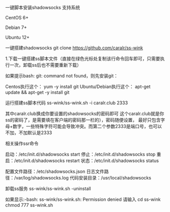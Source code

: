 一键脚本安装shadowsocks
支持系统

CentOS 6+

Debian 7+

Ubuntu 12+

一键搭建shadowsocks
git clone https://github.com/caralr/ss-wink

1.下载一键搭建ss脚本文件（直接在绿色光标处复制该行命令回车即可，只需要执行一次，卸载ss后也不需要重新下载）


如果提示bash: git: command not found，则先安装git：


Centos执行这个： yum -y install git
Ubuntu/Debian执行这个： apt-get update && apt-get -y install git

运行搭建ss脚本代码
ss-wink/ss-wink.sh -i caralr.club 2333

其中caralr.club换成你要设置的shadowsocks的密码即可 
这个caralr.club就是你ss的密码了，是需要填在客户端的密码那一栏的），密码随便设置，
最好只包含字母+数字，一些特殊字符可能会导致冲突。而第二个参数2333是端口号，也可以不加，不加默认是2333

相关操作ssr命令

启动：/etc/init.d/shadowsocks start
停止：/etc/init.d/shadowsocks stop
重启：/etc/init.d/shadowsocks restart
状态：/etc/init.d/shadowsocks status

配置文件路径：/etc/shadowsocks.json
日志文件路径：/var/log/shadowsocks.log
代码安装目录：/usr/local/shadowsocks


卸载ss服务
ss-wink/ss-wink.sh -uninstall

如果显示:-bash: ss-wink/ss-wink.sh: Permission denied
请输入
cd ss-wink
chmod 777 ss-wink.sh
